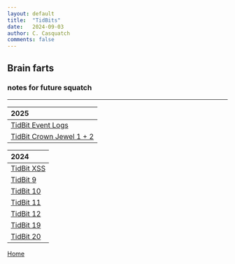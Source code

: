 ```yaml
---
layout: default
title:  "TidBits"
date:   2024-09-03
author: C. Casquatch
comments: false
---
```


## Brain farts
### notes for future squatch

***


|2025               |
|:------------------|
|[TidBit Event Logs](_posts/TidBits/2025-05-16-EventLogs.md) |
|[TidBit Crown Jewel 1 + 2](_posts/TidBits/2025-05-16-TBCJ12.md) |


| 2024              |
|:------------------|
| [TidBit XSS](_posts/TidBits/2024-09-03-TidBit-XSS.markdown) |
| [TidBit 9](_posts/TidBits/2024-09-03-TidBit-9.markdown) |
| [TidBit 10](_posts/TidBits/2024-09-03-TidBit-10.markdown) |
| [TidBit 11](_posts/TidBits/2024-09-03-TidBit-11.markdown) |
| [TidBit 12](_posts/TidBits/2024-09-03-TidBit-12.markdown) |
| [TidBit 19](_posts/TidBits/2024-09-03-TidBit-19.markdown) |
| [TidBit 20](_posts/TidBits/2024-09-03-TidBit-20.markdown) |


[Home](./index.md)

